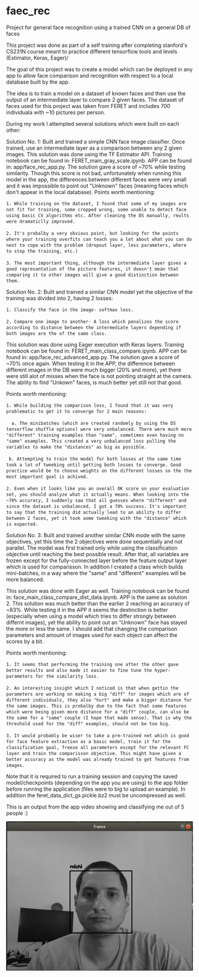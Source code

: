# faec_rec
Project for general face recognition using a trained CNN on a general DB of faces

This project was done as part of a self training after completing stanford's CS231N course meant to practice different tensorflow tools and levels (Estimator, Keras, Eager)/

The goal of this project was to create a model which can be deployed in any app to allow face comparison and recognition with respect to a local database built by the app.

The idea is to train a model on a dataset of known faces and then use the output of an intermediate layer to compare 2 given faces.
The dataset of faces used for this project was taken from FERET and includes 700 individuala with ~10 pictures per person.

During my work I attempted several solutions which were built on each other:

Solution No. 1:
  Built and trained a simple CNN face image classifier. Once trained, use an intermediate layer as a comparison between any 2 given images.
  This solution was done using the TF Estimator API.
  Training notebook can be found in: FERET_main_gray_scale.ipynb. APP can be found in: app/face_rec_app.py.
  The solution gave a score of ~70% while testing similarity.
  Though this score is not bad, unfortunately when running this model in the app, the differences between different faces were very small and it was impossible to point out "Unknown" faces (meaning faces which don't appear in the local database).
  Points worth mentioning:
    
    1. While training on the dataset, I found that some of my images are not fit for training, some cropped wrong, some unable to detect face using basic CV algorithms etc. After cleaning the DS manually, reults were dramaticlly improved.
    
    2. It's probalby a very obvious point, but looking for the points where your training overfits can teach you a lot about what you can do next to cope with the problem (dropout layer, less parameters, where to stop the training, etc.)
    
    3. The most important thing, although the intermediate layer gives a good represantation of the picture features, it doesn't mean that comparing it to other images will give a good distinction between them.
  
Solution No. 2:
  Built and trained a similar CNN model yet the objective of the training was divided into 2, having 2 losses:
    
    1. Classify the face in the image- softmax loss.
    
    2. Compare one image to another- A loss which penalizes the score according to distance between the intermediate layers depending if both images are the of the same class.
    
  This solution was done using Eager execution with Keras layers.
  Training notebook can be found in: FERET_main_class_compare.ipynb. APP can be found in: app/face_rec_advanced_app.py.
  The solution gave a score of ~70% once again.
  When testing it in the APP, the difference between different images in the DB were much bigger (20% and more), yet there were still alot of misses when the face is not pointing straight at the camera. The ability to find "Unkown" faces, is much better yet still not that good.
  
  Points worth mentioning:
  
    1. While building the comparison loss, I found that it was very problematic to get it to converge for 2 main reasons:
      
      a. The minibatches (which are created randomly by using the DS tensorflow shuffle options) were very unbalanced. There were much more "different" training examples than "same", sometimes even having no "same" examples. This created a very unbalanced loss pulling the variables to make the "distances" as big as possible.
      
     b. Attempting to train the model for both losses at the same time took a lot of tweeking until getting both losses to converge. Good practice would be to choose weights on the different losses so the the most important goal is achived.
    
    2. Even when it looks like you an overall OK score on your evaluation set, you should analyze what it actually means. When looking into the ~70% accuracy, I suddenly saw that all guesses where "different" and since the dataset is unbalanced, I got a 70% success. It's important to say that the training did actually lead to an ability to differ between 2 faces, yet it took aome tweeking with the "distance" which is expected.

Solution No. 3:
  Built and trained another similar CNN mode with the same objectives, yet this time the 2 objectives were done sequentially and not parallel. The model was first trained only while using the classification objective until reaching the best possible result. After that, all variables are frozen except for the fully-connected layer before the feature output layer which is used for comparisson. In addition I created a class which builds mini-batches, in a way where the "same" and "different" examples will be more balanced.
  
  This solution was done with Eager as well.
  Training notebook can be found in: face_main_class_compare_dist_data.ipynb. APP is the same as solution 2.
  This solution was much better than the earlier 2 reaching an accuracy of ~83%.
  While testing it in the APP it seems the destinction is better (especially when using a model which tries to differ strongly between differnt images), yet the ability to point out an "Unknown" face has stayed the more or less the same. I should add that changing the comparison parameters and amount of images used for each object can affect the scores by a bit.
  
  Points worth mentioning:
  
    1. It seems that performing the training one after the other gave better results and also made it easier to fine tune the hyper-parameters for the similarity loss.
    
    2. An interesting insight which I noticed is that when gettin the parameters are working on making a big "diff" for images which are of different individuals, they also "hurt" and make a bigger distance for the same images. This is probalby due to the fact that some features which were being given more distance for a "diff" couple, can also be the same for a "same" couple (I hope that made sense). That is why the threshold used for the "diff" examples, should not be too big.
    
    3. It would probably be wiser to take a pre-trained net which is good for face feature extraction as a basic model, train it for the classification goal, freeze all parameters except for the relevant FC layer and train the comparisson objective. This might have given a better accuracy as the model was already trained to get features from images.
    
  
Note that it is required to run a training session and copying the saved model/checkpoints (depending on the app you are using) to the app folder before running the application (files were to big to upload an example).
In addition the feret_data_dict_gs.pickle.bz2 must be uncompressed as well.

This is an output from the app video showing and classifying me out of 5 people :)

![alt text](https://github.com/michaelfiman/face_rec/blob/master/pic.PNG?raw=true)
